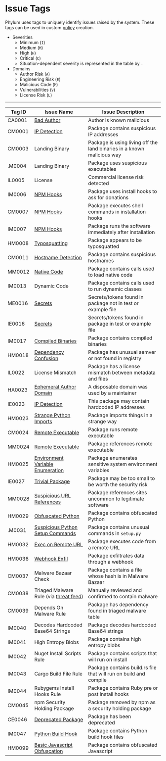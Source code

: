 # Issue Tags

Phylum uses tags to uniquely identify issues raised by the system. These tags can be used in custom [policy](../knowledge_base/policy.md) creation.

- Severities
  - Minimum (`I`)
  - Medium (`M`)
  - High (`H`)
  - Critical (`C`)
  - Situation-dependent severity is represented in the table by `.`
- Domains
  - Author Risk (`A`)
  - Engineering Risk (`E`)
  - Malicious Code (`M`)
  - Vulnerabilities (`V`)
  - License Risk (`L`)

---

| Tag ID | Issue Name | Issue Description |
| --- | --- | --- |
| CA0001 | [Bad Author](../analytics/bad_author.md) | Author is known malicious |
| CM0001 | [IP Detection](../analytics/ip_identification.md) | Package contains suspicious IP addresses |
| CM0003 | Landing Binary | Package is using living off the land binaries in a known malicious way |
| .M0004 | Landing Binary | Package uses suspicious executables |
| IL0005 | License | Commercial license risk detected |
| IM0006 | [NPM Hooks](../analytics/npm_hooks.md) | Package uses install hooks to ask for donations |
| CM0007 | [NPM Hooks](../analytics/npm_hooks.md) | Package executes shell commands in installation hooks |
| IM0007 | [NPM Hooks](../analytics/npm_hooks.md) | Package runs the software immediately after installation |
| HM0008 | [Typosquatting](../analytics/typosquatting.md) | Package appears to be typosquatted |
| CM0011 | [Hostname Detection](../analytics/hostname_identification.md) | Package contains suspicious hostnames |
| MM0012 | [Native Code](../analytics/invokes_native_code.md) | Package contains calls used to load native code |
| IM0013 | Dynamic Code | Package contains calls used to run dynamic classes |
| ME0016 | [Secrets](../analytics/secrets.md) | Secrets/tokens found in package not in test or example file |
| IE0016 | [Secrets](../analytics/secrets.md) | Secrets/tokens found in package in test or example file |
| IM0017 | [Compiled Binaries](../analytics/compiled_binary.md) | Package contains compiled binaries |
| HM0018 | [Dependency Confusion](../analytics/dependency_confusion.md) | Package has unusual semver or not found in registry |
| IL0022 | License Mismatch | Package has a license mismatch between metadata and files |
| HA0023 | [Ephemeral Author Domain](../analytics/ephemeral_domain.md) | A disposable domain was used by a maintainer |
| IE0023 | [IP Detection](../analytics/ip_identification.md) | This package may contain hardcoded IP addresses |
| HM0023 | [Strange Python Imports](../analytics/strange_python_imports.md) | Package imports things in a strange way |
| CM0024 | [Remote Executable](../analytics/remote_exe_ref_or_run.md) | Package runs remote executable |
| MM0024 | [Remote Executable](../analytics/remote_exe_ref_or_run.md) | Package references remote executable |
| HM0025 | [Environment Variable Enumeration](../analytics/env_var_enumeration.md) | Package enumerates sensitive system environment variables |
| IE0027 | [Trivial Package](../analytics/minimal_code.md) | Package may be too small to be worth the security risk |
| MM0028 | [Suspicious URL References](../analytics/suspicious_url_references.md) | Package references sites uncommon to legitimate software |
| HM0029 | [Obfuscated Python](../analytics/obfuscated_python.md) | Package contains obfuscated Python |
| .M0031 | [Suspicious Python Setup Commands](../analytics/suspicious_setup_commands.md) | Package contains unusual commands in `setup.py` |
| HM0032 | [Exec on Remote URL](../analytics/executes_code_at_remote_url.md) | Package executes code from a remote URL |
| HM0036 | [Webhook Exfil](../analytics/webhook_exfil.md) | Package exfiltrates data through a webhook |
| CM0037 | Malware Bazaar Check | Package contains a file whose hash is in Malware Bazaar |
| CM0038 | Triaged Malware Rule (via [threat feed](../knowledge_base/threat_feed.md)) | Manually reviewed and confirmed to contain malware |
| CM0039 | Depends On Malware Rule | Package has dependency found in triaged malware table |
| IM0040 | Decodes Hardcoded Base64 Strings | Package decodes hardcoded Base64 strings |
| IM0041 | High Entropy Blobs | Package contains high entropy blobs |
| IM0042 | Nuget Install Scripts Rule | Package contains scripts that will run on install |
| IM0043 | Cargo Build File Rule | Package contains build.rs file that will run on build and compile |
| IM0044 | Rubygems Install Hooks Rule | Package contains Ruby pre or post install hooks |
| CM0045 | npm Security Holding Package | Package removed by npm as a security holding package |
| CE0046 | [Deprecated Package](../analytics/deprecated_package.md) | Package has been deprecated |
| IM0047 | [Python Build Hook](../analytics/python_build_hook.md) | Package contains Python build hook files |
| HM0099 | [Basic Javascript Obfuscation](../analytics/obfuscated_javascript.md) | Package contains obfuscated Javascript |
